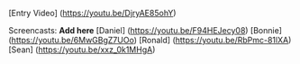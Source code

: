 [Entry Video] (https://youtu.be/DjryAE85ohY)

Screencasts:
**Add here**
[Daniel] (https://youtu.be/F94HEJecy08)
[Bonnie] (https://youtu.be/6MwGBgZ7UOo)
[Ronald] (https://youtu.be/RbPmc-81lXA)
[Sean]   (https://youtu.be/xxz_0k1MHgA)
